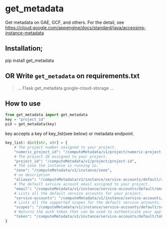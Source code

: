 # get_metadata
Get metadata on GAE, GCF, and others.
For the detail, see https://cloud.google.com/appengine/docs/standard/java/accessing-instance-metadata


## Installation;
pip install get_metadata

## OR Write `get_metadata` on requirements.txt

> ...
> Flask
> get_metadata
> google-cloud-storage
> ...



## How to use
~~~python
from get_metadata import get_metadata
key = "project_id"
pid = get_metadata(key)
~~~

key accepts a key of key_list(see below) or metadata endpoint.

~~~python
key_list: dict[str, str] = {
    # The project number assigned to your project.
    "numeric_project_id": "/computeMetadata/v1/project/numeric-project-id",
    # The project ID assigned to your project.
    "project_id": "/computeMetadata/v1/project/project-id",
    # The zone the instance is running in.
    "zone": "/computeMetadata/v1/instance/zone",
    # no description
    "aliases": "/computeMetadata/v1/instance/service-accounts/default/aliases",
    # The default service account email assigned to your project.
    "email": "/computeMetadata/v1/instance/service-accounts/default/email",
    # Lists all the default service accounts for your project.
    "service-accounts": "/computeMetadata/v1/instance/service-accounts/default/",
    # Lists all the supported scopes for the default service accounts.
    "scopes": "/computeMetadata/v1/instance/service-accounts/default/scopes",
    # Returns the auth token that can be used to authenticate your application to other Google Cloud APIs.
    "token": "/computeMetadata/v1/instance/service-accounts/default/token",
}
~~~